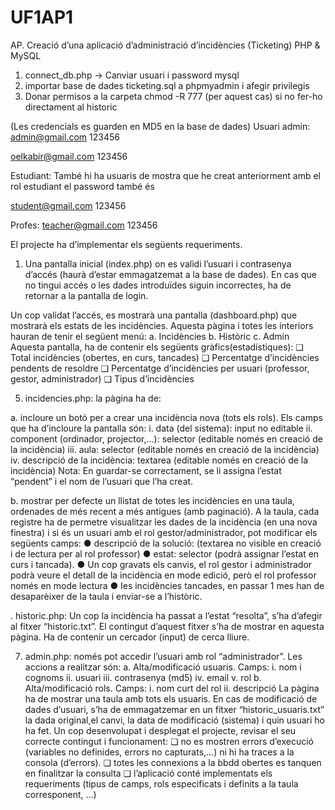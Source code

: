# UF1AP1
AP. Creació d’una aplicació d’administració d’incidències (Ticketing) PHP & MySQL

1. connect_db.php -> Canviar usuari i password mysql 
2. importar base de dades ticketing.sql a phpmyadmin i afegir privilegis
3. Donar permisos a la carpeta chmod -R 777 (per aquest cas) si no fer-ho directament al historic

(Les credencials es guarden en MD5 en la base de dades)
Usuari admin:
admin@gmail.com
123456 

oelkabir@gmail.com
123456

Estudiant:
També hi ha usuaris de mostra que he creat anteriorment amb el rol estudiant el password també és 

student@gmail.com
123456 

Profes:
teacher@gmail.com
123456


El projecte ha d’implementar els següents requeriments.

1. Una pantalla inicial (index.php) on es validi l’usuari i contrasenya d’accés (haurà
d’estar emmagatzemat a la base de dades). En cas que no tingui accés o les dades
introduïdes siguin incorrectes, ha de retornar a la pantalla de login.

Un cop validat l’accés, es mostrarà una pantalla (dashboard.php) que mostrarà els
estats de les incidències. Aquesta pàgina i totes les interiors hauran de tenir el
següent menú:
a. Incidències
b. Històric
c. Admin
Aquesta pantalla, ha de contenir els següents gràfics(estadístiques):
❏ Total incidències (obertes, en curs, tancades)
❏ Percentatge d’incidències pendents de resoldre
❏ Percentatge d’incidències per usuari (professor, gestor, administrador)
❏ Tipus d’incidències


5. incidencies.php: la pàgina ha de:

a. incloure un botó per a crear una incidència nova (tots els rols). Els camps que
ha d’incloure la pantalla són:
i. data (del sistema): input no editable
ii. component (ordinador, projector,...): selector (editable només en
creació de la incidència)
iii. aula: selector (editable només en creació de la incidència)
iv. descripció de la incidència: textarea (editable només en creació de la
incidència)
Nota: En guardar-se correctament, se li assigna l’estat “pendent” i el nom de
l’usuari que l’ha creat.

b. mostrar per defecte un llistat de totes les incidències en una taula, ordenades
de més recent a més antigues (amb paginació).
A la taula, cada registre ha de permetre visualitzar les dades de la incidència (en una
nova finestra) i si és un usuari amb el rol gestor/administrador, pot modificar els
següents camps:
● descripció de la solució: (textarea no visible en creació i de lectura per al rol
professor)
● estat: selector (podrà assignar l’estat en curs i tancada).
● Un cop gravats els canvis, el rol gestor i administrador podrà veure el detall
de la incidència en mode edició, però el rol professor només en mode lectura
● les incidències tancades, en passar 1 mes han de desaparèixer de la taula i
enviar-se a l’històric.

. historic.php: Un cop la incidència ha passat a l’estat “resolta”, s’ha d’afegir al fitxer
“historic.txt”. El contingut d’aquest fitxer s’ha de mostrar en aquesta pàgina. Ha de
contenir un cercador (input) de cerca lliure.

7. admin.php: només pot accedir l’usuari amb rol “administrador”. Les accions a
realitzar són:
a. Alta/modificació usuaris. Camps:
i. nom i cognoms
ii. usuari
iii. contrasenya (md5)
iv. email
v. rol
b. Alta/modificació rols. Camps:
i. nom curt del rol
ii. descripció
La pàgina ha de mostrar una taula amb tots els usuaris. En cas de modificació de dades
d’usuari, s’ha de emmagatzemar en un fitxer “historic_usuaris.txt” la dada original,el canvi,
la data de modificació (sistema) i quin usuari ho ha fet.
Un cop desenvolupat i desplegat el projecte, revisar el seu correcte contingut i funcionament:
❏ no es mostren errors d’execució (variables no definides, errors no capturats,...) ni hi ha
traces a la consola (d’errors).
❏ totes les connexions a la bbdd obertes es tanquen en finalitzar la consulta
❏ l’aplicació conté implementats els requeriments (tipus de camps, rols especificats i definits a
la taula corresponent, …)

